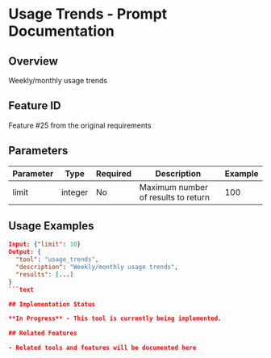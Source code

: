 # Usage Trends - Prompt Documentation

## Overview

Weekly/monthly usage trends

## Feature ID

Feature #25 from the original requirements

## Parameters

| Parameter | Type | Required | Description | Example |
|-----------|------|----------|-------------|---------|
| limit | integer | No | Maximum number of results to return | 100 |

## Usage Examples

```json
Input: {"limit": 10}
Output: {
  "tool": "usage_trends",
  "description": "Weekly/monthly usage trends",
  "results": [...]
}
```text

## Implementation Status

**In Progress** - This tool is currently being implemented.

## Related Features

- Related tools and features will be documented here
